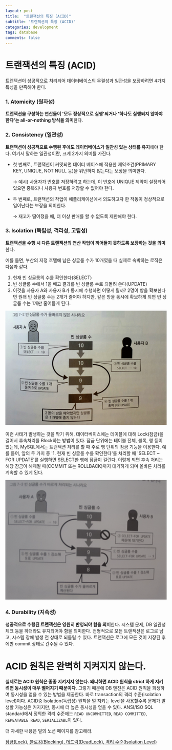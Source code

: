 ```yaml
---
layout: post
title:  "트랜잭션의 특징 (ACID)"
subtitle: "트랜잭션의 특징 (ACID)"
categories: development
tags: database
comments: false
---
```


# 트랜잭션의 특징 (ACID)

트랜잭션이 성공적으로 처리되어 데이터베이스의 무결성과 일관성을 보장하려면 4가지 특성을 만족해야 한다. 

### 1. Atomicity (원자성)

**트랜잭션을 구성하는 연산들이 '모두 정상적으로 실행'되거나 '하나도 실행되지 않아야 한다'는 all-or-nothing 방식을 의미**한다.

### 2. Consistency (일관성)

**트랜잭션이 성공적으로 수행된 후에도 데이터베이스가 일관성 있는 상태를 유지**해야 한다. 여기서 말하는 일관성이란, 크게 2가지 의미를 가진다. 

- 첫 번째로, 트랜잭션이 커밋되면 데이터 베이스에 적용한 제약조건(PRIMARY KEY, UNIQUE, NOT NULL 등)을 위반하지 않는다는 보장을 의미한다.

    → 예시) 사용자가 번호를 저장하려고 하는데, 이 번호에 UNIQUE 제약이 설정되어 있으면 중복되니 사용자 번호를 저장할 수 없어야 한다.

- 두 번째로, 트랜잭션의 작업이 애플리케이션에서 의도하고자 한 작동이 정상적으로 일어난다는 보장을 의미한다.

    → 재고가 떨어졌을 때, 더 이상 판매를 할 수 없도록 제한해야 한다. 

### 3. Isolation (독립성, 격리성, 고립성)

**트랜잭션을 수행 시 다른 트랜잭션의 연산 작업이 끼어들지 못하도록 보장하는 것을 의미**한다. 

예를 들면, 부산의 지정 호텔에 남은 싱글룸 수가 10개였을 때 실제로 숙박하는 로직은 다음과 같다. 

1. 현재 빈 싱글룸의 수를 확인한다(SELECT)
2. 빈 싱글룸 수에서 1을 빼고 결과를 빈 싱글룸 수로 되돌려 쓴다(UPDATE)
3. 이것을 사용자 A와 사용자 B가 동시에 수행하면 어떻게 될까? 2명이 방을 확보한다면 원래 빈 싱글룸 수는 2개가 줄어야 하지만, 같은 방을 동시에 확보하게 되면 빈 싱글룸 수는 1개만 줄어들게 된다. 

![/assets/img/posts/development-database/2021-06-16-%ED%8A%B8%EB%9E%9C%EC%9E%AD%EC%85%98%EC%9D%98%20%ED%8A%B9%EC%A7%95%20(ACID)/Untitled.png](/assets/img/posts/development-database/2021-06-16-%ED%8A%B8%EB%9E%9C%EC%9E%AD%EC%85%98%EC%9D%98%20%ED%8A%B9%EC%A7%95%20(ACID)/Untitled.png)

이런 사태가  발생하는 것을 막기 위해, 데이터베이스에는 테이블에 대해 Lock(잠금)을 걸어서 후속처리를 Block하는 방법이 있다. 잠금 단위에는 테이블 전체, 블록, 행 등이 있는데, MySQL에서는 트랜잭션 처리를 할 때 주로 행 단위의 잠금 기능을 이용한다. 예를 들어, 앞의 두 가지 중 '1. 현재 빈 싱글룸 수를 확인한다'를 처리할 때 'SELECT ~ FOR UPDATE'를 실행하면 SELECT한 행에 잠금이 걸린다. 이렇게 되면 후속 처리는 해당 잠금이 해제될 때(COMMIT 또는 ROLLBACK)까지 대기하게 되며 올바른 처리를 계속할 수 있게 된다. 

![/assets/img/posts/development-database/2021-06-16-%ED%8A%B8%EB%9E%9C%EC%9E%AD%EC%85%98%EC%9D%98%20%ED%8A%B9%EC%A7%95%20(ACID)/Untitled%201.png](/assets/img/posts/development-database/2021-06-16-%ED%8A%B8%EB%9E%9C%EC%9E%AD%EC%85%98%EC%9D%98%20%ED%8A%B9%EC%A7%95%20(ACID)/Untitled%201.png)

### 4. Durability (지속성)

**성공적으로 수행된 트랜잭션은 영원히 반영되야 함을 의미**한다. 시스템 문제, DB 일관성 체크 등을 하더라도 유지되어야 함을 의미한다. 전형적으로 모든 트랜잭션은 로그로 남고, 시스템 장애 발생 전 상태로 되돌릴 수 있다. 트랜잭션은 로그에 모든 것이 저장된 후에만 commit 상태로 간주될 수 있다.

# ACID 원칙은 완벽히 지켜지지 않는다.

**실제로는 ACID 원칙은 종종 지켜지지 않는다. 왜냐하면 ACID 원칙을 strict 하게 지키려면 동시성이 매우 떨어지기 때문이다.** 그렇기 때문에 DB 엔진은 ACID 원칙을 희생하여 동시성을 얻을 수 있는 방법을 제공한다. 바로 transaction의 격리 수준(isolation level)이다. ACID중 Isolation(독립성) 원칙을 덜 지키는 level을 사용할수록 문제가 발생할 가능성은 커지지만, 동시에 더 높은 동시성을 얻을 수 있다. ANSI/ISO SQL standard에서 정의한 격리 수준에는 `READ UNCOMMITTED`, `READ COMMITTED`, `REPEATABLE READ`, `SERIALIZABL`이 있다. 

더 자세한 내용은 밑의 노션 페이지를 참고해라. 

[잠금(Lock), 블로킹(Blocking), 데드락(DeadLock), 격리 수준(Isolation Level)](https://www.notion.so/Lock-Blocking-DeadLock-Isolation-Level-cfc518a5432f4d35b9d1b4cf9e997b1a)
